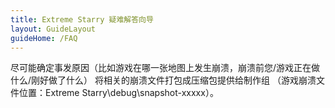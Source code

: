 ```yaml
---
title: Extreme Starry 疑难解答向导
layout: GuideLayout
guideHome: /FAQ
---
```


尽可能确定事发原因（比如游戏在哪一张地图上发生崩溃，崩溃前您/游戏正在做什么/刚好做了什么）
将相关的崩溃文件打包成压缩包提供给制作组
（游戏崩溃文件位置：Extreme Starry\debug\snapshot-xxxxx）。
